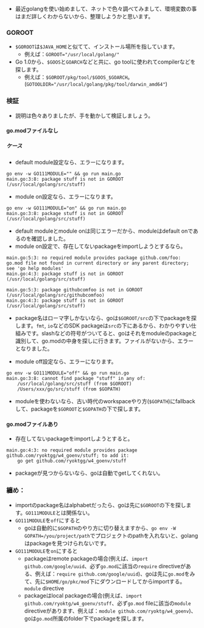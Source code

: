 ### 
- 最近golangを使い始めまして、ネットで色々調べてみまして、環境変数の事はまだ詳しくわからないから、整理しようかと思います。

### GOROOT
- `$GOROOT`は`$JAVA_HOME`と似てて、インストール場所を指しています。
  - 例えば：`GOROOT="/usr/local/golang/"`
- Go 1.0から、`$GOOS`と`GOARCH`などと共に、go toolに使われてcompilerなどを探します。
  - 例えば：`$GOROOT/pkg/tool/$GOOS_$GOARCH`。(`GOTOOLDIR="/usr/local/golang/pkg/tool/darwin_amd64"`)


### 検証
- 説明は色々ありましたが、手を動かして検証しましょう。

#### go.modファイルなし
##### ケース
- default module設定なら、エラーになります。
```
go env -w GO111MODULE="" && go run main.go
main.go:3:8: package stuff is not in GOROOT (/usr/local/golang/src/stuff)
```
- module on設定なら、エラーになります。
```
go env -w GO111MODULE="on" && go run main.go
main.go:3:8: package stuff is not in GOROOT (/usr/local/golang/src/stuff)
```
  - default moduleとmodule onは同じエラーだから、moduleはdefault onであるのを確認しました。
- module on設定で、存在してないpackageをimportしようとするなら。
```
main.go:5:3: no required module provides package github.com/foo: go.mod file not found in current directory or any parent directory; see 'go help modules'
main.go:4:3: package stuff is not in GOROOT (/usr/local/golang/src/stuff)

main.go:5:3: package githubcomfoo is not in GOROOT (/usr/local/golang/src/githubcomfoo)
main.go:4:3: package stuff is not in GOROOT (/usr/local/golang/src/stuff)
```
  - package名はローマ字しかないなら、goは`$GOROOT/src`の下でpackageを探します。`fmt`, `io`などのSDK packageは`src`の下にあるから、わかりやすい仕組みです。slashなどの符号がついてると、goはそれをmoduleのpackageと識別して、go.modの中身を探しに行きます。ファイルがないから、エラーとなりました。

- module off設定なら、エラーになります。
```
go env -w GO111MODULE="off" && go run main.go
main.go:3:8: cannot find package "stuff" in any of:
	/usr/local/golang/src/stuff (from $GOROOT)
	/Users/xxx/go/src/stuff (from $GOPATH)
```
  - moduleを使わないなら、古い時代のworkspaceやり方(`$GOPATH`)にfallbackして、packageを`$GOROOT`と`$GOPATH`の下で探します。


#### go.modファイルあり
- 存在してないpackageをimportしようとすると。
```
main.go:4:3: no required module provides package github.com/ryoktgg/w4_goenv/stuff; to add it:
	go get github.com/ryoktgg/w4_goenv/stuff
```
  - packageが見つからないなら、goは自動でgetしてくれない。


### 纏め：
- importのpackage名はalphabetだったら、goは先に`$GOROOT`の下を探します。`GO111MODULE`とは関係ない。
- `GO111MODULE`を`off`にすると
  - goは自動的に`$GOPATH`のやり方に切り替えますから、`go env -W GOPATH=/you/project/path`でプロジェクトのpathを入れないと、golangはpackageを見つけられないです。
- `GO111MODULE`を`on`にすると
  - packageはremote packageの場合(例えば、`import github.com/google/uuid`、必ず`go.mod`に該当の`require` directiveがある、例えば：`require github.com/google/uuid`)、goは先に`go.mod`をみて、先に`$HOME/go/pkc/mod`下にダウンロードしてからimportする。`module` directive
  - packageはlocal packageの場合(例えば、`import github.com/ryoktg/w4_goenv/stuff`、必ず`go.mod` fileに該当の`module` directiveがあります、例えば：`module github.com/ryoktg/w4_goenv`)、goは`go.mod`所属のfolder下でpackageを探します。
